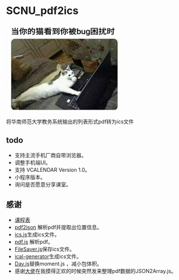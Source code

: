 # SCNU_pdf2ics

<img width="314" height="240" src="./But_I_DONT_HAVE_A_CAT.jpg"/>

将华南师范大学教务系统输出的列表形式pdf转为ics文件

## todo

- 支持主流手机厂商自带浏览器。
- 调整手机端UI。
- 支持 VCALENDAR Version 1.0。
- 小程序版本。
- 询问是否愿意分享课室。

## 感谢

- [课程表](https://github.com/iscnu/scnu-schedule-ical-jwxt)
- [pdf2json](https://github.com/modesty/pdf2json) 解析pdf并提取出位置信息。
- [ics.js](https://github.com/nwcell/ics.js)生成ics文件。
- [pdf.js](https://github.com/mozilla/pdf.js) 解析pdf。
- [FileSaver.js](https://github.com/eligrey/FileSaver.js/)保存ics文件。
- [ical-generator](https://github.com/sebbo2002/ical-generator)生成ics文件。
- [Day.js](https://github.com/iamkun/dayjs)替换moment.js ，减小包体积。
- 感谢[大佬](https://github.com/Okami-2)在我摸得正欢的时候突然发来整理pdf数据的JSON2Array.js。
